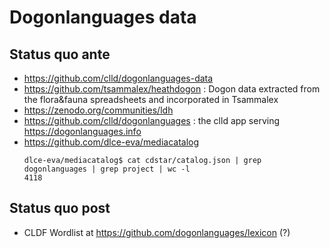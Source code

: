 # Dogonlanguages data

## Status quo ante

- https://github.com/clld/dogonlanguages-data
- https://github.com/tsammalex/heathdogon : Dogon data extracted from the flora&fauna spreadsheets and incorporated in Tsammalex
- https://zenodo.org/communities/ldh
- https://github.com/clld/dogonlanguages : the clld app serving https://dogonlanguages.info
- https://github.com/dlce-eva/mediacatalog
  ```shell
  dlce-eva/mediacatalog$ cat cdstar/catalog.json | grep dogonlanguages | grep project | wc -l
  4118
  ```


## Status quo post

- CLDF Wordlist at https://github.com/dogonlanguages/lexicon (?)
